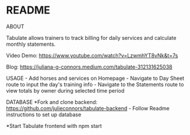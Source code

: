 # README

ABOUT

Tabulate allows trainers to track billing for daily services and calculate monthly statements. 

Video Demo: https://www.youtube.com/watch?v=LzwmhYT8vNk&t=7s

Blog: https://juliana-g-connors.medium.com/tabulate-312131625038

USAGE
    - Add horses and services on Homepage
    - Navigate to Day Sheet route to input the day's training info
    - Navigate to the Statements route to view totals by owner during selected time period

DATABASE
*Fork and clone backend: https://github.com/julieconnors/tabulate-backend
    - Follow Readme instructions to set up database

*Start Tabulate frontend with npm start

 


